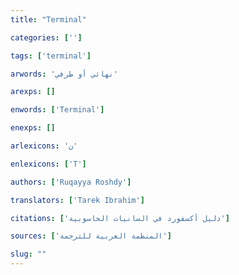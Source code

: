 ```yaml
---
title: "Terminal"

categories: ['']

tags: ['terminal']

arwords: 'نهائي أو طرفي'

arexps: []

enwords: ['Terminal']

enexps: []

arlexicons: 'ن'

enlexicons: ['T']

authors: ['Ruqayya Roshdy']

translators: ['Tarek Ibrahim']

citations: ['دليل أكسفورد في السانيات الحاسوبية']

sources: ['المنظمة العربية للترجمة']

slug: ""
---
```

